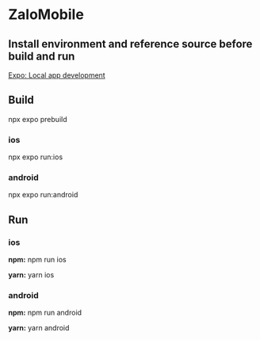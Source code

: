 # ZaloMobile

## Install environment and reference source before build and run

[Expo: Local app development](https://docs.expo.dev/guides/local-app-development/)

## Build

npx expo prebuild

### ios

npx expo run:ios

### android

npx expo run:android

## Run

### ios

**npm:** npm run ios

**yarn:** yarn ios

### android

**npm:** npm run android

**yarn:** yarn android
